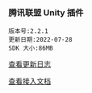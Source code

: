 ### 腾讯联盟 Unity 插件

```
版本号:2.2.1
更新日期:2022-07-28
SDK 大小:86MB
```

[查看更新日志](https://developers.adnet.qq.com/doc/unity/union/unity_version)

[查看接入文档](https://developers.adnet.qq.com/doc/unity/unity_doc)
